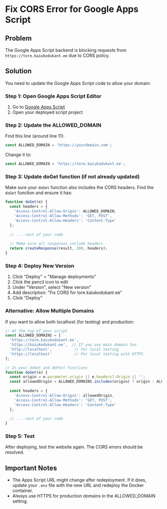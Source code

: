 # Fix CORS Error for Google Apps Script

## Problem
The Google Apps Script backend is blocking requests from `https://tore.kaiukodukant.ee` due to CORS policy.

## Solution

You need to update the Google Apps Script code to allow your domain:

### Step 1: Open Google Apps Script Editor
1. Go to [Google Apps Script](https://script.google.com)
2. Open your deployed script project

### Step 2: Update the ALLOWED_DOMAIN
Find this line (around line 11):
```javascript
const ALLOWED_DOMAIN = 'https://yourdomain.com';
```

Change it to:
```javascript
const ALLOWED_DOMAIN = 'https://tore.kaiukodukant.ee';
```

### Step 3: Update doGet function (if not already updated)
Make sure your `doGet` function also includes the CORS headers. Find the `doGet` function and ensure it has:

```javascript
function doGet(e) {
  const headers = {
    'Access-Control-Allow-Origin': ALLOWED_DOMAIN,
    'Access-Control-Allow-Methods': 'GET, POST',
    'Access-Control-Allow-Headers': 'Content-Type'
  };
  
  // ... rest of your code
  
  // Make sure all responses include headers
  return createResponse(result, 200, headers);
}
```

### Step 4: Deploy New Version
1. Click "Deploy" > "Manage deployments"
2. Click the pencil icon to edit
3. Under "Version", select "New version"
4. Add description: "Fix CORS for tore.kaiukodukant.ee"
5. Click "Deploy"

### Alternative: Allow Multiple Domains
If you want to allow both localhost (for testing) and production:

```javascript
// At the top of your script
const ALLOWED_DOMAINS = [
  'https://tore.kaiukodukant.ee',
  'https://kaiukodukant.ee',  // If you use main domain too
  'http://localhost',          // For local testing
  'https://localhost'          // For local testing with HTTPS
];

// In your doGet and doPost functions
function doGet(e) {
  const origin = e.parameter.origin || e.headers?.Origin || '';
  const allowedOrigin = ALLOWED_DOMAINS.includes(origin) ? origin : ALLOWED_DOMAINS[0];
  
  const headers = {
    'Access-Control-Allow-Origin': allowedOrigin,
    'Access-Control-Allow-Methods': 'GET, POST',
    'Access-Control-Allow-Headers': 'Content-Type'
  };
  
  // ... rest of your code
}
```

### Step 5: Test
After deploying, test the website again. The CORS errors should be resolved.

## Important Notes
- The Apps Script URL might change after redeployment. If it does, update your `.env` file with the new URL and redeploy the Docker container.
- Always use HTTPS for production domains in the ALLOWED_DOMAIN setting.